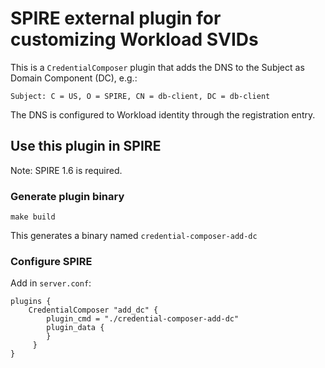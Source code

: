 # SPIRE external plugin for customizing Workload SVIDs

This is a `CredentialComposer` plugin that adds the DNS to the Subject as Domain Component (DC), e.g.:

```
Subject: C = US, O = SPIRE, CN = db-client, DC = db-client
```

The DNS is configured to Workload identity through the registration entry.

## Use this plugin in SPIRE

Note: SPIRE 1.6 is required. 

### Generate plugin binary

```
make build
```

This generates a binary named `credential-composer-add-dc`

### Configure SPIRE

Add in `server.conf`:
```
plugins {
    CredentialComposer "add_dc" {
        plugin_cmd = "./credential-composer-add-dc"
        plugin_data {
        }
     }
}
```